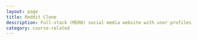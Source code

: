```yaml
---
layout: page
title: Reddit Clone
description: Full-stack (MERN) social media website with user profiles, posts, flagging, analytics. Docker-containerized. <br> <code>MongoDB</code> <code>Express</code> <code>React</code> <code>Node.js</code>
category: course-related
---
```

